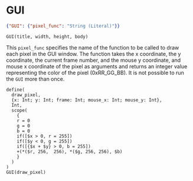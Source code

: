 # GUI

```json
{"GUI": {"pixel_func": "String (Literal)"}}
```

```jspl
GUI(title, width, height, body)
```

This `pixel_func` specifies the name of the function to be called to draw each pixel in the GUI window.
The function takes the x coordinate, the y coordinate, the current frame number,
and the mouse y coordinate, and mouse x coordinate of the pixel as arguments
and returns an integer value representing the color of the pixel (0xRR_GG_BB).
It is not possible to run the `GUI` more than once.

```jspl
define(
  draw_pixel,
  {x: Int; y: Int; frame: Int; mouse_x: Int; mouse_y: Int},
  Int,
  scope(
    {
    r = 0
    g = 0
    b = 0
    if([$x > 0, r = 255])
    if([$y < 0, g = 255])
    if([{$x + $y} > 0, b = 255])
    +(*($r, 256,  256), *($g, 256, 256), $b)
    }
  )
)
GUI(draw_pixel)
```
